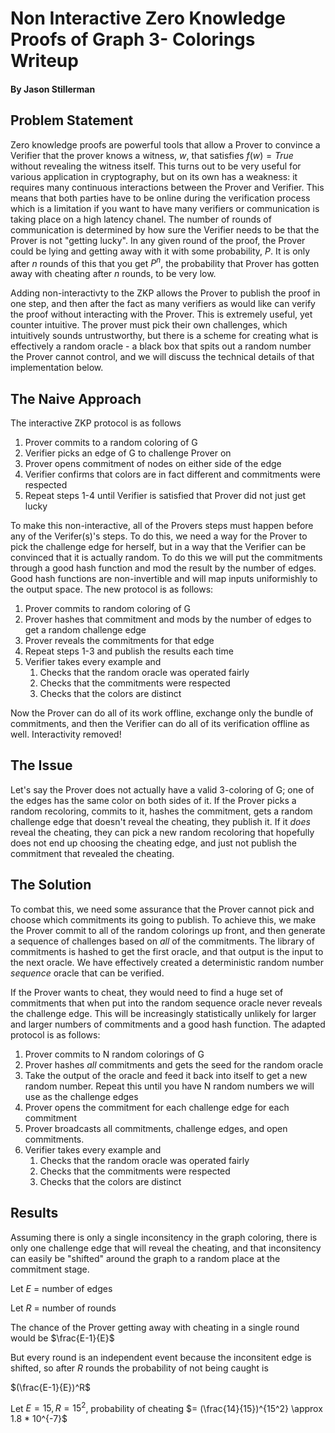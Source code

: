 # Non Interactive Zero Knowledge Proofs of Graph 3- Colorings Writeup
#### By Jason Stillerman

## Problem Statement

Zero knowledge proofs are powerful tools that allow a Prover to convince a Verifier that the prover knows a witness, $w$, that satisfies $f(w) = True$ without revealing the witness itself. This turns out to be very useful for various application in cryptography, but on its own has a weakness: it requires many continuous interactions between the Prover and Verifier. This means that both parties have to be online during the verification process which is a limitation if you want to have many verifiers or communication is taking place on a high latency chanel. The number of rounds of communication is determined by how sure the Verifier needs to be that the Prover is not "getting lucky". In any given round of the proof, the Prover could be lying and getting away with it with some probability, $P$. It is only after $n$ rounds of this that you get $P^n$, the probability that Prover has gotten away with cheating after $n$ rounds, to be very low.

Adding non-interactivty to the ZKP allows the Prover to publish the proof in one step, and then after the fact as many verifiers as would like can verify the proof without interacting with the Prover. This is extremely useful, yet counter intuitive. The prover must pick their own challenges, which intuitively sounds untrustworthy, but there is a scheme for creating what is effectively a random oracle - a black box that spits out a random number the Prover cannot control, and we will discuss the technical details of that implementation below.

## The Naive Approach

The interactive ZKP protocol is as follows

1. Prover commits to a random coloring of G
2. Verifier picks an edge of G to challenge Prover on
3. Prover opens commitment of nodes on either side of the edge
4. Verifier confirms that colors are in fact different and commitments were respected
5. Repeat steps 1-4 until Verifier is satisfied that Prover did not just get lucky

To make this non-interactive, all of the Provers steps must happen before any of the Verifer(s)'s steps. To do this, we need a way for the Prover to pick the challenge edge for herself, but in a way that the Verifier can be convinced that it is actually random. To do this we will put the commitments through a good hash function and mod the result by the number of edges. Good hash functions are non-invertible and will map inputs uniformishly to the output space. The new protocol is as follows:

1. Prover commits to random coloring of G
2. Prover hashes that commitment and mods by the number of edges to get a random challenge edge
3. Prover reveals the commitments for that edge
4. Repeat steps 1-3 and publish the results each time
5. Verifier takes every example and
   1. Checks that the random oracle was operated fairly
   2. Checks that the commitments were respected
   3. Checks that the colors are distinct


Now the Prover can do all of its work offline, exchange only the bundle of commitments, and then the Verifier can do all of its verification offline as well. Interactivity removed!

## The Issue

Let's say the Prover does not actually have a valid 3-coloring of G; one of the edges has the same color on both sides of it. If the Prover picks a random recoloring, commits to it, hashes the commitment, gets a random challenge edge that doesn't reveal the cheating, they publish it. If it *does* reveal the cheating, they can pick a new random recoloring that hopefully does not end up choosing the cheating edge, and just not publish the commitment that revealed the cheating.

## The Solution

To combat this, we need some assurance that the Prover cannot pick and choose which commitments its going to publish. To achieve this, we make the Prover commit to all of the random colorings up front, and then generate a sequence of challenges based on *all* of the commitments. The library of commitments is hashed to get the first oracle, and that output is the input to the next oracle. We have effectively created a deterministic random number *sequence* oracle that can be verified.

If the Prover wants to cheat, they would need to find a huge set of commitments that when put into the random sequence oracle never reveals the challenge edge. This will be increasingly statistically unlikely for larger and larger numbers of commitments and a good hash function. The adapted protocol is as follows:

1. Prover commits to N random colorings of G
2. Prover hashes *all* commitments and gets the seed for the random oracle
3. Take the output of the oracle and feed it back into itself to get a new random number. Repeat this until you have N random numbers we will use as the challenge edges
4. Prover opens the commitment for each challenge edge for each commitment
5. Prover broadcasts all commitments, challenge edges, and open commitments.
6. Verifier takes every example and
   1. Checks that the random oracle was operated fairly
   2. Checks that the commitments were respected
   3. Checks that the colors are distinct


## Results
Assuming there is only a single inconsitency in the graph coloring, there is only one challenge edge that will reveal the cheating, and that inconsitency can easily be "shifted" around the graph to a random place at the commitment stage.

Let $E$ = number of edges

Let $R$ = number of rounds

The chance of the Prover getting away with cheating in a single round would be $\frac{E-1}{E}$

But every round is an independent event because the inconsitent edge is shifted, so after $R$ rounds the probability of not being caught is

$(\frac{E-1}{E})^R$

Let $E = 15, R = 15^2$, probability of cheating $= (\frac{14}{15})^{15^2} \approx 1.8 * 10^{-7}$

